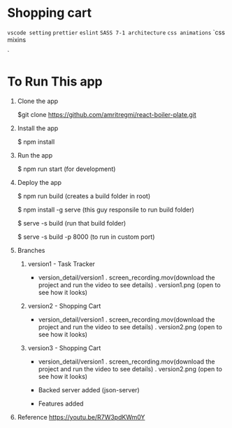 # Shopping cart

`vscode setting`
`prettier`
`eslint`
`SASS 7-1 architecture`
`css animations`
`css mixins

`

# To Run This app

1. Clone the app

   $git clone https://github.com/amritregmi/react-boiler-plate.git

2. Install the app

   $ npm install

3. Run the app

   $ npm run start (for development)

4. Deploy the app

   $ npm run build (creates a build folder in root)

   $ npm install -g serve (this guy responsile to run build folder)

   $ serve -s build (run that build folder)

   $ serve -s build -p 8000 (to run in custom port)

5. Branches

   1. version1 - Task Tracker

      - version_detail/version1
        . screen_recording.mov(download the project and run the video to see details)
        . version1.png (open to see how it looks)

   2. version2 - Shopping Cart

      - version_detail/version1
        . screen_recording.mov(download the project and run the video to see details)
        . version2.png (open to see how it looks)

   3. version3 - Shopping Cart

      - version_detail/version1
        . screen_recording.mov(download the project and run the video to see details)
        . version2.png (open to see how it looks)

      - Backed server added (json-server)
      - Features added
   
 6. Reference https://youtu.be/R7W3pdKWm0Y 
